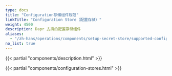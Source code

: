 ```yaml
---
type: docs
title: "Configuration存储组件规范"
linkTitle: "Configuration Store（配置存储）"
weight: 4500
description: Dapr 支持的配置存储组件
aliases:
  - "/zh-hans/operations/components/setup-secret-store/supported-configuration-stores/"
no_list: true
---
```


{{< partial "components/description.html" >}}

{{< partial "components/configuration-stores.html" >}}
